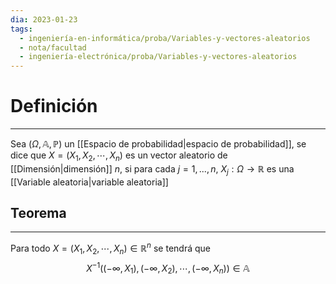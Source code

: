 ```yaml
---
dia: 2023-01-23
tags:
  - ingeniería-en-informática/proba/Variables-y-vectores-aleatorios
  - nota/facultad
  - ingeniería-electrónica/proba/Variables-y-vectores-aleatorios
---
```

# Definición 
---
Sea $(\Omega, \mathbb{A}, \mathbb{P})$ un [[Espacio de probabilidad|espacio de probabilidad]], se dice que $X = (X_1, X_2, \cdots, X_n)$ es un vector aleatorio de [[Dimensión|dimensión]] $n$, si para cada $j = 1, ..., n$, $X_j : \Omega \to \mathbb{R}$ es una [[Variable aleatoria|variable aleatoria]]


## Teorema
---
Para todo $X = (X_1, X_2, \cdots, X_n) \in \mathbb{R}^n$ se tendrá que $$ X^{-1}((-\infty, X_1), (-\infty, X_2), \cdots, (-\infty, X_n)) \in \mathbb{A} $$

